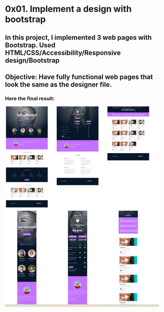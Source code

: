 # **0x01. Implement a design with bootstrap**

## In this project, I implemented 3 web pages with Bootstrap. Used HTML/CSS/Accessibility/Responsive design/Bootstrap

## Objective: Have fully functional web pages that look the same as the designer file.

### Here the final result:

<p align="center">
  <img src="images/bootstrapdesign.png" />
</p>